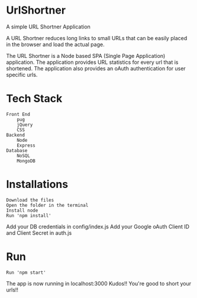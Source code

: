 # UrlShortner
A simple URL Shortner Application

A URL Shortner reduces long links to small URLs that can be easily placed in the browser and load the actual page.

The URL Shortner is a Node based SPA (Single Page Application) application. The application provides URL statistics for every url that is shortened. The application also provides an oAuth authentication for user specific urls.

# Tech Stack
    Front End
        pug
        jQuery
        CSS
    Backend
        Node
        Express
    Database
        NoSQL
        MongoDB

# Installations
    Download the files
    Open the folder in the terminal
    Install node
    Run 'npm install'

Add your DB credentials in config/index.js
Add your Google oAuth Client ID and Client Secret in auth.js
    
# Run
    Run 'npm start'


The app is now running in localhost:3000
Kudos!! You're good to short your urls!!